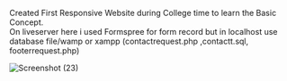 Created First Responsive Website during College time to learn the Basic Concept.<br>
On liveserver here i used Formspree for form record but in localhost use database file/wamp or xampp (contactrequest.php ,contactt.sql, footerrequest.php)<br>

![Screenshot (23)](https://github.com/Subodhdhyani/captchaphotography/assets/84286795/259cacc1-ccfc-4cde-bdb1-68a378062cfd)
